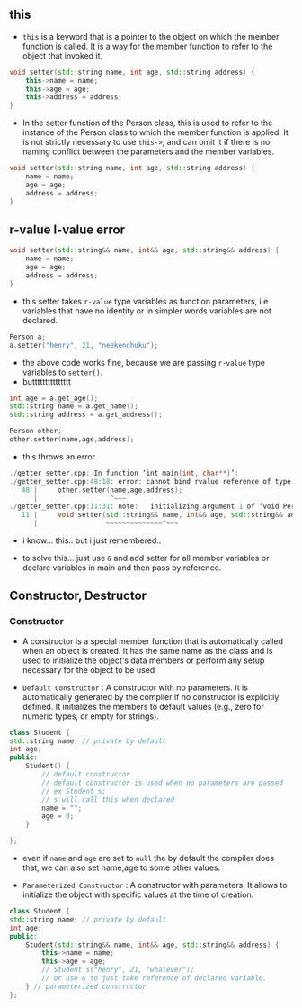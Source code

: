 ## this

- `this` is a keyword that is a pointer to the object on which the member function is called. It is a way for the member function to refer to the object that invoked it.
```c++
void setter(std::string name, int age, std::string address) {
    this->name = name;
    this->age = age;
    this->address = address;
}
```
- In the setter function of the Person class, this is used to refer to the instance of the Person class to which the member function is applied. It is not strictly necessary to use `this->`, and can omit it if there is no naming conflict between the parameters and the member variables.

```c++
void setter(std::string name, int age, std::string address) {
    name = name;
    age = age;
    address = address;
}
```

## r-value l-value error

```c++
void setter(std::string&& name, int&& age, std::string&& address) {
    name = name;
    age = age;
    address = address;
}
```

- this setter takes `r-value` type variables as function parameters, i.e variables that have no identity or in simpler words variables are not declared.

```c++
Person a;
a.setter("henry", 21, "neekendhuku");
```
- the above code works fine, because we are passing `r-value` type variables to `setter()`.
- buttttttttttttttt

```c++
int age = a.get_age();
std::string name = a.get_name();
std::string address = a.get_address();

Person other;
other.setter(name,age,address);
```
- this throws an error

```c++
./getter_setter.cpp: In function ‘int main(int, char**)’:
./getter_setter.cpp:48:18: error: cannot bind rvalue reference of type ‘std::string&&’ {aka ‘std::__cxx11::basic_string<char>&&’} to lvalue of type ‘std::string’ {aka ‘std::__cxx11::basic_string<char>’}
   48 |     other.setter(name,age,address);
      |                  ^~~~
./getter_setter.cpp:11:31: note:   initializing argument 1 of ‘void Person::setter(std::string&&, int&&, std::string&&)’
   11 |     void setter(std::string&& name, int&& age, std::string&& address) {
      |                 ~~~~~~~~~~~~~~^~~~
```

- i know... this.. but i just remembered..

- to solve this... just use `&` and add setter for all member variables or declare variables in main and then pass by reference.

## Constructor, Destructor

### Constructor

- A constructor is a special member function that is automatically called when an object is created. It has the same name as the class and is used to initialize the object's data members or perform any setup necessary for the object to be used

- `Default Constructor` : A constructor with no parameters. It is automatically generated by the compiler if no constructor is explicitly defined. It initializes the members to default values (e.g., zero for numeric types, or empty for strings).

```c++
class Student {
std::string name; // private by default
int age;
public:
    Student() {
        // default constructor
        // default constructor is used when no parameters are passed
        // ex Student s;
        // s will call this when declared
        name = "";
        age = 0;
    }

};
```
- even if `name` and `age` are set to `null` the by default the compiler does that, we can also set name,age to some other values.

- `Parameterized Constructor` :  A constructor with parameters. It allows to initialize the object with specific values at the time of creation.

```c++
class Student {
std::string name; // private by default
int age;
public:
    Student(std::string&& name, int&& age, std::string&& address) {
        this->name = name;
        this->age = age;
        // Student s("henry", 21, "whatever");
        // or use & to just take reference of declared variable.
    } // parameterized constructor
};
```
